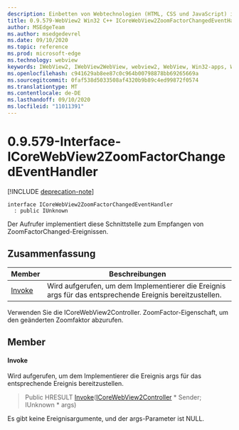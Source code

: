 ```yaml
---
description: Einbetten von Webtechnologien (HTML, CSS und JavaScript) in ihre systemeigenen Anwendungen mit dem Microsoft Edge WebView2-Steuerelement
title: 0.9.579-WebView2 Win32 C++ ICoreWebView2ZoomFactorChangedEventHandler
author: MSEdgeTeam
ms.author: msedgedevrel
ms.date: 09/10/2020
ms.topic: reference
ms.prod: microsoft-edge
ms.technology: webview
keywords: IWebView2, IWebView2WebView, webview2, WebView, Win32-apps, Win32, Edge, ICoreWebView2, ICoreWebView2Controller, Browser-Steuerelement, Edge-HTML, ICoreWebView2ZoomFactorChangedEventHandler
ms.openlocfilehash: c941629ab8ee87c0c964b00798878bb69265669a
ms.sourcegitcommit: 0faf538d5033508af4320b9b89c4ed99872f0574
ms.translationtype: MT
ms.contentlocale: de-DE
ms.lasthandoff: 09/10/2020
ms.locfileid: "11011391"
---
```

# 0.9.579-Interface-ICoreWebView2ZoomFactorChangedEventHandler 

[!INCLUDE [deprecation-note](../../includes/deprecation-note.md)]

```
interface ICoreWebView2ZoomFactorChangedEventHandler
  : public IUnknown
```

Der Aufrufer implementiert diese Schnittstelle zum Empfangen von ZoomFactorChanged-Ereignissen.

## Zusammenfassung

 Member                        | Beschreibungen
--------------------------------|---------------------------------------------
[Invoke](#invoke) | Wird aufgerufen, um dem Implementierer die Ereignis args für das entsprechende Ereignis bereitzustellen.

Verwenden Sie die ICoreWebView2Controller. ZoomFactor-Eigenschaft, um den geänderten Zoomfaktor abzurufen.

## Member

#### Invoke 

Wird aufgerufen, um dem Implementierer die Ereignis args für das entsprechende Ereignis bereitzustellen.

> Public HRESULT [Invoke](#invoke)([ICoreWebView2Controller](icorewebview2controller.md) * Sender; IUnknown * args)

Es gibt keine Ereignisargumente, und der args-Parameter ist NULL.

